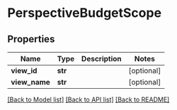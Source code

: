 # PerspectiveBudgetScope

## Properties
Name | Type | Description | Notes
------------ | ------------- | ------------- | -------------
**view_id** | **str** |  | [optional] 
**view_name** | **str** |  | [optional] 

[[Back to Model list]](../README.md#documentation-for-models) [[Back to API list]](../README.md#documentation-for-api-endpoints) [[Back to README]](../README.md)

